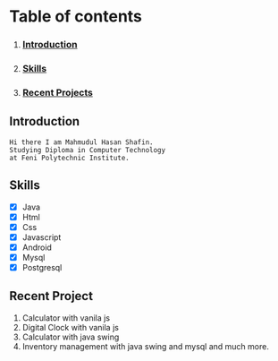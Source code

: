 # Table of contents

1. ### [Introduction](#introduction)
2. ### [Skills](#skills)
3. ### [Recent Projects](#recent)
<a name=introduction></a>
## Introduction
```
Hi there I am Mahmudul Hasan Shafin.
Studying Diploma in Computer Technology
at Feni Polytechnic Institute.
```
<a name=skills></a>
## Skills
- [x] Java
- [x] Html
- [x] Css
- [x] Javascript
- [x] Android
- [x] Mysql
- [x] Postgresql

<a name=recent></a>
## Recent Project

1. Calculator with vanila js
1. Digital Clock with vanila js
1. Calculator with java swing
1. Inventory management with java swing and mysql
and much more.
